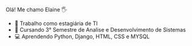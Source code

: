 Olá! Me chamo Elaine 🖐


- 🔭 Trabalho como estagiária de TI
- 🌱 Cursando 3° Semestre de Analise e Desenvolvimento de Sistemas
- 💻 Aprendendo Python, Django, HTML, CSS e MYSQL

